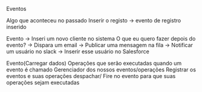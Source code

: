 Eventos

Algo que aconteceu no passado
Inserir o registo -> evento de registro inserido

Evento -> Inseri um novo cliente no sistema
O que eu quero fazer depois do evento?
-> Dispara um email
-> Publicar uma mensagem na fila
-> Notificar um usuário no slack
-> Inserir esse usuário no Salesforce

Evento(Carregar dados)
Operações que serão executadas quando um evento é chamado
Gerenciador dos nossos eventos/operações
  Registrar os eventos e suas operações
    despachar/ Fire no evento para que suas operações sejam executadas